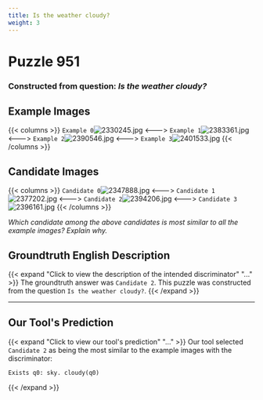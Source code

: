 ```yaml
---
title: Is the weather cloudy?
weight: 3
---
```


# Puzzle 951
### Constructed from question: _Is the weather cloudy?_


## Example Images
{{< columns >}}
`Example 0`![2330245.jpg](/gqa_images/2330245.jpg)
<--->
`Example 1`![2383361.jpg](/gqa_images/2383361.jpg)
<--->
`Example 2`![2390546.jpg](/gqa_images/2390546.jpg)
<--->
`Example 3`![2401533.jpg](/gqa_images/2401533.jpg)
{{< /columns >}}

## Candidate Images
{{< columns >}}
`Candidate 0`![2347888.jpg](/gqa_images/2347888.jpg)
<--->
`Candidate 1`![2377202.jpg](/gqa_images/2377202.jpg)
<--->
`Candidate 2`![2394206.jpg](/gqa_images/2394206.jpg)
<--->
`Candidate 3`![2396161.jpg](/gqa_images/2396161.jpg)
{{< /columns >}}

*Which candidate among the above candidates is most similar to all the example images? Explain why.*

## Groundtruth English Description

{{< expand "Click to view the description of the intended discriminator" "..." >}}
The groundtruth answer was `Candidate 2`. This puzzle was constructed from the question `Is the weather cloudy?`.
{{< /expand >}}

---

## Our Tool's Prediction

{{< expand "Click to view our tool's prediction" "..." >}}
Our tool selected `Candidate 2` as being the most similar to the example images with the discriminator:
```plaintext
Exists q0: sky. cloudy(q0)
```
{{< /expand >}}
